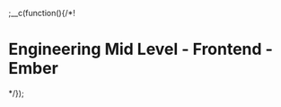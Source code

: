 
;__c(function(){/*!

# Engineering Mid Level - Frontend - Ember



[//]: # (@~|tech/engineering-mid-level/frontend/ember|~@)

*/});
